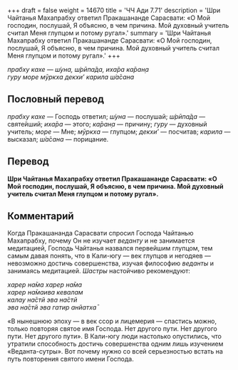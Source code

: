 +++
draft = false
weight = 14670
title = 'ЧЧ Ади 7.71'
description = 'Шри Чайтанья Махапрабху ответил Пракашананде Сарасвати: «О Мой господин, послушай, Я объясню, в чем причина. Мой духовный учитель считал Меня глупцом и потому ругал».'
summary = 'Шри Чайтанья Махапрабху ответил Пракашананде Сарасвати: «О Мой господин, послушай, Я объясню, в чем причина. Мой духовный учитель считал Меня глупцом и потому ругал».'
+++

_прабху кахе — ш́уна, ш́рӣпа̄да, иха̄ра ка̄ран̣а  
гуру море мӯркха декхи’ карила ш́а̄сана_

## Пословный перевод

_прабху_ _кахе_ — Господь ответил; _ш́уна_ — послушай; _ш́рӣпа̄да_ — святейший; _иха̄ра_ — этого; _ка̄ран̣а_ — причину; _гуру_ — духовный учитель; _море_ — Мне; _мӯркха_ — глупцом; _декхи’_ — посчитав; _карила_ — высказал; _ш́а̄сана_ — порицание.

## Перевод

**Шри Чайтанья Махапрабху ответил Пракашананде Сарасвати: «О Мой господин, послушай, Я объясню, в чем причина. Мой духовный учитель считал Меня глупцом и потому ругал».**

## Комментарий

Когда Пракашананда Сарасвати спросил Господа Чайтанью Махапрабху, почему Он не изучает _веданту_ и не занимается медитацией, Господь Чайтанья назвался первейшим глупцом, тем самым давая понять, что в Кали-югу — век глупцов и негодяев — невозможно достичь совершенства, изучая философию _веданты_ и занимаясь медитацией. _Шастры_ настойчиво рекомендуют:

_харер на̄ма харер на̄ма  
харер на̄маива кевалам  
калау на̄стй эва на̄стй  
эва на̄стй эва гатир анйатха̄_

«В нынешнюю эпоху — в век ссор и лицемерия — спастись можно, только повторяя святое имя Господа. Нет другого пути. Нет другого пути. Нет другого пути». В Кали-югу люди настолько опустились, что утратили способность достичь совершенства одним лишь изучением «Веданта-сутры». Вот почему нужно со всей серьезностью встать на путь повторения святого имени Господа.
